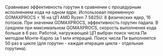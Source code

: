 Сравниваю эффективность горутин в сравнении с процедурным исполнением кода на одном ядре.
Использовал переменную GOMAXPROCS = 16 на ЦП AMD Ryzen 7 5825U: 8 физических ядер, 16 потоков.
При значении GOMAXPROCS, эффективность горутин падала. В среднем при максимальном GOMAXPROCS, скорость выполнения кода больше в 6 раз.
Работой, нагружающей ЦП выбран поиск числа Пи методом Монте-Карло за 1 млн итераций. Поиск числа Пи выполняется 50 раз в цикле (для горутин - каждая итерация цикла - отдельная горутина).
